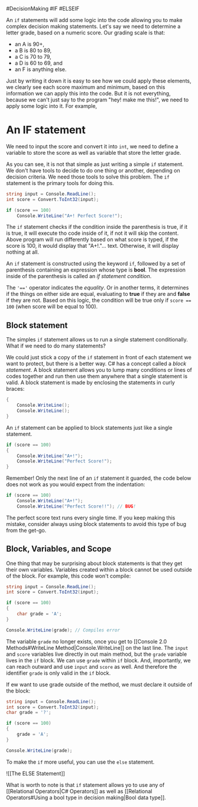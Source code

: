 #DecisionMaking #IF #ELSEIF

An `if` statements will add some logic into the code allowing you to make complex decision making statements.
Let's say we need to determine a letter grade, based on a numeric score. Our grading scale is that:

- an A is 90+,
- a B is 80 to 89,
- a C is 70 to 79,
- a D is 60 to 69, and
- an F is anything else.

Just by writing it down it is easy to see how we could apply these elements, we clearly see each score maximum and minimum, based on this information we can apply this into the code. But it is not everything, because we can't just say to the program "hey! make me this!", we need to apply some logic into it. For example,

# An IF statement

We need to input the score and convert it into `int`, we need to define a variable to store the score as well as variable that store the letter grade.

As you can see, it is not that simple as just writing a simple `if` statement.  We don't have tools to decide to do one thing or another, depending on decision criteria. We need those tools to solve this problem. The `if` statement is the primary tools for doing this. 

```c#
string input = Console.ReadLine();
int score = Convert.ToInt32(input);

if (score == 100)
	Console.WriteLine("A+! Perfect Score!");
```

The `if` statement checks if the condition inside the parenthesis is true, if it is true, it will execute tho code inside of it, if not it will skip the content. Above program will run differently based on what score is typed, if the score is 100, it would display that "A+!."... text. Otherwise, it will display nothing at all.

An `if` statement is constructed using the keyword `if`, followed by a set of parenthesis containing an expression whose type is **bool**. The expression inside of the parenthesis is called an _if statement condition_.

The `'=='` operator indicates the _equality_. Or in another terms, it determines if the things on either side are equal, evaluating to **true** if they are and **false** if they are not. Based on this logic, the condition will be true only if `score == 100` (when score will be equal to 100). 

## Block statement

The simples `if` statement allows us to run a single statement conditionally. What if we need to do many statements?

We could just stick a copy of the `if` statement in front of each statement we want to protect, but there is a better way. C# has a concept called a _block statement_. A block statement allows you to lump many conditions or lines of codes together and run then use them anywhere that a single statement is valid. A block statement is made by enclosing the statements in curly braces:

```c#
{
	Console.WriteLine();
	Console.WriteLine();
}
```

An `if` statement can be applied to block statements just like a single statement.

```c#
if (score == 100)
{
	Console.WriteLine("A+!");
	Console.WriteLine("Perfect Score!");
}
```

Remember!
Only the next line of an `if` statement it guarded, the code below does not work as you would expect from the indentation:

```c#
if (score == 100)
	Console.WriteLine("A+!");
	Console.WriteLine("Perfect Score!!"); // BUG!
```

The perfect score text runs every single time. If you keep making this mistake, consider always using block statements to avoid this type of bug from the get-go.

## Block, Variables, and Scope

One thing that may be surprising about block statements is that they get their own variables. Variables created within a block cannot be used outside of the block. For example, this code won't compile:

```c#
string input = Console.ReadLine();
int score = Convert.ToInt32(input);

if (score == 100)
{
	char grade = 'A';
}

Console.WriteLine(grade); // Compiles error
```

The variable `grade` no longer exists, once you get to [[Console 2.0 Methods#WriteLine Method|Console.WriteLine]] on the last line. The `input` and `score` variables live directly in out main method, but the `grade` variable lives in the `if` block. We can use `grade` within `if` block. And, importantly, we can reach outward and use `input` and `score` as well. And therefore the identifier `grade` is only valid in the `if` block. 

If ew want to use grade outside of the method, we must declare it outside of the block:

```c#
string input = Console.ReadLine();
int score = Convert.ToInt32(input);
char grade = '?';

if (score == 100)
{
	grade = 'A';
}

Console.WriteLine(grade);
```

To make the `if` more useful, you can use the `else` statement.

![[The ELSE Statement]]

What is worth to note is that `if` statement allows yo to use any of [[Relational Operators|C# Operators]] as well as [[Relational Operators#Using a bool type in decision making|Bool data type]]. 
